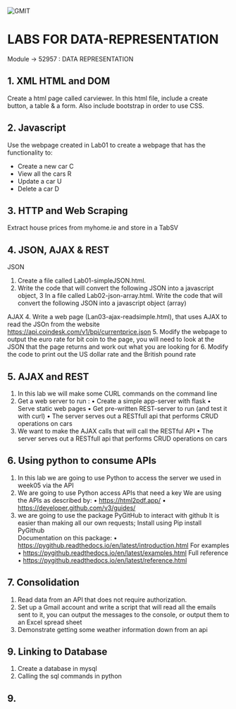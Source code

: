 
![GMIT](https://i0.wp.com/www.creatingentrepreneursinfood.eu/wp-content/uploads/2017/02/GMIT-logo.png)


# LABS FOR DATA-REPRESENTATION
Module -> 52957 : DATA REPRESENTATION

## 1. XML HTML and DOM        
Create a html page called carviewer. In this html file, include a create button, a table & a form. Also include bootstrap in order to use CSS.

## 2. Javascript
Use	the	webpage	created	in	Lab01	to	create	a	webpage	that	has	the	functionality	to:
  - Create a new car  C
  - View all the cars R
  - Update a car      U
  - Delete a car      D

## 3. HTTP and Web Scraping
Extract house prices from myhome.ie and store in a TabSV

## 4. JSON, AJAX & REST
  JSON
1. Create a file called Lab01-simpleJSON.html.
2. Write the code that will convert the following JSON into a javascript object,
3 In a file called Lab02-json-array.html. Write the code that will convert the
  following JSON into a javascript object (array)
  
  AJAX
4. Write a web page (Lan03-ajax-readsimple.html), that uses AJAX to read the JSOn
   from the website https://api.coindesk.com/v1/bpi/currentprice.json
5. Modify the webpage to output the euro rate for bit coin to the page, you will
   need to look at the JSON that the page returns and work out what you are
   looking for
6. Modify the code to print out the US dollar rate and the British pound rate

## 5. AJAX and REST
1. In	this	lab	we	will	make	some	CURL	commands	on	the	command	line
2. Get a web server to run :
  • Create a simple app-server with flask
  • Serve static web pages
  • Get pre-written REST-server to run (and test it with curl)
  • The server serves out a RESTfull api that performs CRUD operations on cars
3. We	want	to	make	the	AJAX	calls	that	will	call	the	RESTful	API
  • The	server	serves	out	a	RESTfull	api	that	performs	CRUD	operations	on	cars
  
## 6. Using python to consume APIs
1. In	this	lab	we	are	going	to	use	Python	to	access	the	server	we	used	in	week05	via	the	API
2. We are going to use Python access APIs that need a key
      We are using the APIs as described by:
      • https://html2pdf.app/
      • https://developer.github.com/v3/guides/
3. we are going to use the package PyGitHub to interact with github
      It is easier than making all our own requests;
      Install using
      Pip install PyGithub  
      Documentation on this package:
      • https://pygithub.readthedocs.io/en/latest/introduction.html
      For examples
      • https://pygithub.readthedocs.io/en/latest/examples.html
      Full reference
      • https://pygithub.readthedocs.io/en/latest/reference.html
      
## 7. Consolidation 
1. Read	data	from	an	API	that	does	not	require	authorization.
2. Set	up	a	Gmail	account	and	write	a	script	that	will	read	all	the	emails	sent	to	it,	you	
   can output	the	messages	to	the	console,	or	output	them	to	an	Excel	spread	sheet
3. Demonstrate getting some weather information down from an api

## 9. Linking to Database
1. Create a database in mysql
2. Calling	the	sql	commands	in	python


## 9. 
